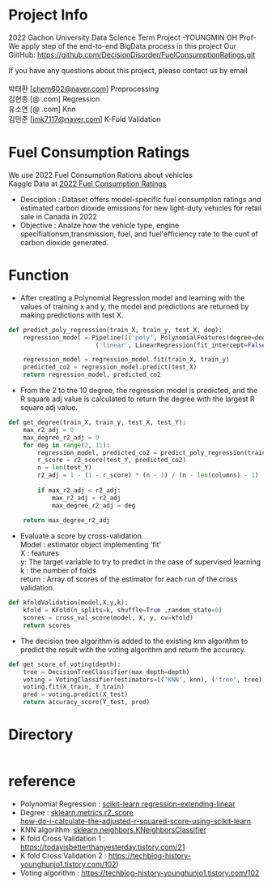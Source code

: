 # Project Info
2022 Gachon University Data Science Term Project -YOUNGMIN OH Prof-<br>
We apply step of the end-to-end BigData process in this project
Our GiitHub: https://github.com/DecisionDisorder/FuelConsumptionRatings.git

If you have any questions about this project, please contact us by email<br><br>
박태환 [chem602@naver.com] Preprocessing<br>
김현종 [@ .com] Regression<br>
유소연 [@ .com] Knn<br>
김민준 [jmk7117@naver.com] K-Fold Validation <br>

# Fuel Consumption Ratings
We use 2022 Fuel Consumption Rations about vehicles<br>
Kaggle Data at [2022 Fuel Consumption Ratings](https://www.kaggle.com/datasets/rinichristy/2022-fuel-consumption-ratings)<br>
* Desciption : Dataset offers model-specific fuel consumption ratings and estimated carbon dioxide emissions for new light-duty vehicles for retail sale in Canada in 2022<br>
* Objective : Analze how the vehicle type, engine specifiationsm,transmission, fuel, and fuel'efficiency rate to the cunt of carbon dioxide generated.<br>


# Function
* After creating a Polynomial Regression model and learning with the values of training x and y, the model and predictions are returned by making predictions with test X.
```python
def predict_poly_regression(train_X, train_y, test_X, deg):
    regression_model = Pipeline([('poly', PolynomialFeatures(degree=deg)),
                        ('linear', LinearRegression(fit_intercept=False))])

    regression_model = regression_model.fit(train_X, train_y)
    predicted_co2 = regression_model.predict(test_X)
    return regression_model, predicted_co2
```

* From the 2 to the 10 degree, the regression model is predicted, and the R square adj value is calculated to return the degree with the largest R square adj value.
```python
def get_degree(train_X, train_y, test_X, test_Y):
    max_r2_adj = 0
    max_degree_r2_adj = 0
    for deg in range(2, 11):
        regression_model, predicted_co2 = predict_poly_regression(train_X, train_y, test_X, deg)
        r_score = r2_score(test_Y, predicted_co2)
        n = len(test_Y)
        r2_adj = 1 - (1 - r_score) * (n - 1) / (n - len(columns) - 1)
        
        if max_r2_adj < r2_adj:
            max_r2_adj = r2_adj
            max_degree_r2_adj = deg
            
    return max_degree_r2_adj
```
* Evaluate a score by cross-validation. <br>Model : estimator object implementing ‘fit’<br>X : features<br>y: The target variable to try to predict in the case of supervised learning <br>k : the number of folds  <br>return : Array of scores of the estimator for each run of the cross validation.
```python
def kfoldValidation(model,X,y,k):
    kfold = KFold(n_splits=k, shuffle=True ,random_state=0)
    scores = cross_val_score(model, X, y, cv=kfold)
    return scores
```
* The decision tree algorithm is added to the existing knn algorithm to predict the result with the voting algorithm and return the accuracy.
```python
def get_score_of_voting(depth):
    tree = DecisionTreeClassifier(max_depth=depth)
    voting = VotingClassifier(estimators=[('KNN', knn), ('tree', tree)], voting='soft')
    voting.fit(X_train, Y_train)
    pred = voting.predict(X_test)
    return accuracy_score(Y_test, pred)
```

# Directory 
```
```


# reference
* Polynomial Regression : [scikit-learn regression-extending-linear](https://scikit-learn.org/stable/modules/linear_model.html#polynomial-regression-extending-linear-models-with-basis-function)
* Degree : [sklearn.metrics.r2_score](https://scikit-learn.org/stable/modules/generated/sklearn.metrics.r2_score.html)<br>[how-do-i-calculate-the-adjusted-r-squared-score-using-scikit-learn]( https://stackoverflow.com/questions/49381661/how-do-i-calculate-the-adjusted-r-squared-score-using-scikit-learn)
* KNN algorithm: [sklearn.neighbors.KNeighborsClassifier](https://scikit-learn.org/stable/modules/generated/sklearn.neighbors.KNeighborsClassifier.html)
* K fold Cross Validation 1 : https://todayisbetterthanyesterday.tistory.com/21
* K fold Cross Validation 2 : https://techblog-history-younghunjo1.tistory.com/102)
* Voting algorithm : https://techblog-history-younghunjo1.tistory.com/102
